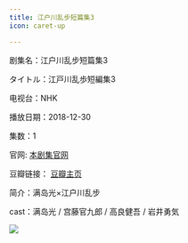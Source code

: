 ```yaml
---
title: 江户川乱步短篇集3
icon: caret-up

---
```


剧集名：江户川乱步短篇集3

タイトル：江戸川乱歩短編集3

电视台：NHK

播放日期：2018-12-30

集数：1

官网: [本剧集官网](https://www2.nhk.or.jp/archives/movies/?id=D0009051292_00000)

豆瓣链接： [豆瓣主页](https://movie.douban.com/subject/30377766/)


简介：满岛光×江户川乱步 ​​​

cast：满岛光 / 宫藤官九郎 / 高良健吾 / 岩井勇気

![](https://listpic.tsgsanjiao.com/sp/2018/2018jhclb3.jpg)